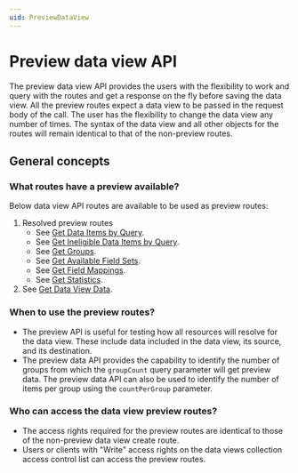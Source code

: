 ```yaml
---
uid: PreviewDataView
---
```


# Preview data view API

The preview data view API provides the users with the flexibility to work and query with the routes and get a response on the fly before saving the data view. All the preview routes expect a data view to be passed in the request body of the call. The user has the flexibility to change the data view any number of times. The syntax of the data view and all other objects for the routes will remain identical to that of the non-preview routes.

## General concepts

### What routes have a preview available?
Below data view API routes are available to be used as preview routes:

1. Resolved preview routes
    - See [Get Data Items by Query](xref:ResolvedDataViewPreviewAPI#get-data-items-by-query).
    - See [Get Ineligible Data Items by Query](xref:ResolvedDataViewPreviewAPI#get-ineligible-data-items-by-query).
    - See [Get Groups](xref:ResolvedDataViewPreviewAPI#get-groups).
    - See [Get Available Field Sets](xref:ResolvedDataViewPreviewAPI#get-available-field-sets).
    - See [Get Field Mappings](xref:ResolvedDataViewPreviewAPI#get-field-mappings).
    - See [Get Statistics](xref:ResolvedDataViewPreviewAPI#get-statistics).
2. See [Get Data View Data](xref:DataViewsPreviewDataAPI). 

### When to use the preview routes?
* The preview API is useful for testing how all resources will resolve for the data view. These include data included in the data view, its source, and its destination. 
* The preview data API provides the capability to identify the number of groups from which the `groupCount` query parameter will get preview data. The preview data API can also be used to identify the number of items per group using the `countPerGroup` parameter.

### Who can access the data view preview routes?

* The access rights required for the preview routes are identical to those of the non-preview data view create route.
* Users or clients with "Write" access rights on the data views collection access control list can access the preview routes.
